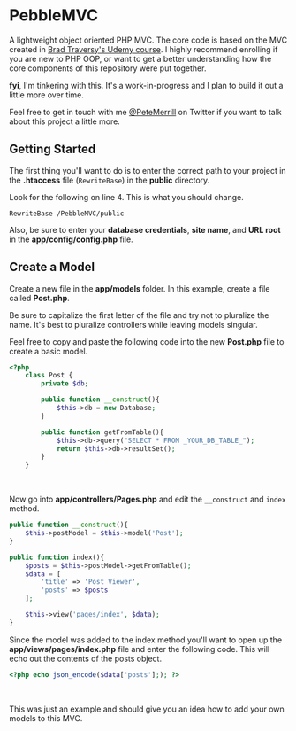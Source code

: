 # PebbleMVC
A lightweight object oriented PHP MVC. The core code is based on the MVC created in [Brad Traversy's Udemy course](https://www.udemy.com/course/object-oriented-php-mvc/). I highly recommend enrolling if you are new to PHP OOP, or want to get a better understanding how the core components of this repository were put together.
<br/>

**fyi**, I'm tinkering with this. It's a work-in-progress and I plan to build it out a little more over time.
<br/>

Feel free to get in touch with me [@PeteMerrill](twitter.com/petemerrill) on Twitter if you want to talk about this project a little more.
<br/>

## Getting Started
The first thing you'll want to do is to enter the correct path to your project in the **.htaccess** file (`RewriteBase`) in the **public** directory.
<br/>

Look for the following on line 4. This is what you should change.
<br/>

`RewriteBase /PebbleMVC/public`
<br/>

Also, be sure to enter your **database credentials**, **site name**, and **URL root** in the **app/config/config.php** file.
<br/>

## Create a Model
Create a new file in the **app/models** folder. In this example, create a file called **Post.php**.
<br/>

Be sure to capitalize the first letter of the file and try not to pluralize the name. It's best to pluralize controllers while leaving models singular.
<br/>

Feel free to copy and paste the following code into the new **Post.php** file to create a basic model.
<br/>

```php
<?php
    class Post {
        private $db;

        public function __construct(){
            $this->db = new Database;
        }

        public function getFromTable(){
            $this->db->query("SELECT * FROM _YOUR_DB_TABLE_");
            return $this->db->resultSet();
        }
    }
```
<br/>

Now go into **app/controllers/Pages.php** and edit the `__construct` and `index` method.
<br/>

```php
public function __construct(){
    $this->postModel = $this->model('Post');
}

public function index(){
    $posts = $this->postModel->getFromTable();
    $data = [
        'title' => 'Post Viewer',
        'posts' => $posts
    ];

    $this->view('pages/index', $data);
}
```

Since the model was added to the index method you'll want to open up the **app/views/pages/index.php** file and enter the following code. This will echo out the contents of the posts object.
<br/>

```php
<?php echo json_encode($data['posts'];); ?>
```
<br/>

This was just an example and should give you an idea how to add your own models to this MVC.